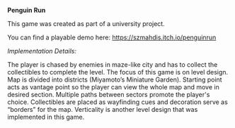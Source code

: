 **Penguin Run**

This game was created as part of a university project. 

You can find a playable demo here: https://szmahdis.itch.io/penguinrun

_Implementation Details:_

The player is chased by enemies in maze-like city and has to collect the collectibles to complete the level. The focus of this game is on level design. Map is divided into districts (Miyamoto’s Miniature Garden). Starting point acts as vantage point so the player can view the whole map and move in desired section. Multiple paths between sectors promote the  player's choice. Collectibles are placed as wayfinding cues and decoration serve as “borders” for the map. Verticality is another level design that was implemented in this game.
